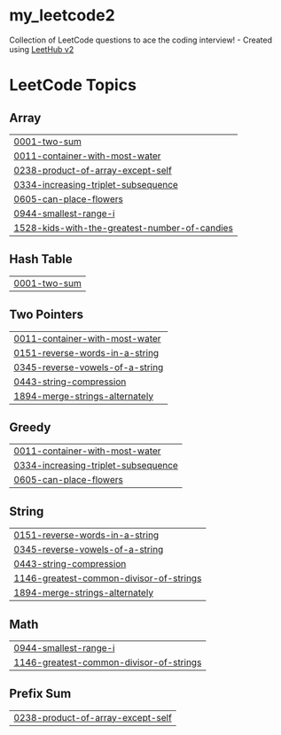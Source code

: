 # my_leetcode2
Collection of LeetCode questions to ace the coding interview! - Created using [LeetHub v2](https://github.com/arunbhardwaj/LeetHub-2.0)

<!---LeetCode Topics Start-->
# LeetCode Topics
## Array
|  |
| ------- |
| [0001-two-sum](https://github.com/pranav-sirnapalli/my_leetcode2/tree/master/0001-two-sum) |
| [0011-container-with-most-water](https://github.com/pranav-sirnapalli/my_leetcode2/tree/master/0011-container-with-most-water) |
| [0238-product-of-array-except-self](https://github.com/pranav-sirnapalli/my_leetcode2/tree/master/0238-product-of-array-except-self) |
| [0334-increasing-triplet-subsequence](https://github.com/pranav-sirnapalli/my_leetcode2/tree/master/0334-increasing-triplet-subsequence) |
| [0605-can-place-flowers](https://github.com/pranav-sirnapalli/my_leetcode2/tree/master/0605-can-place-flowers) |
| [0944-smallest-range-i](https://github.com/pranav-sirnapalli/my_leetcode2/tree/master/0944-smallest-range-i) |
| [1528-kids-with-the-greatest-number-of-candies](https://github.com/pranav-sirnapalli/my_leetcode2/tree/master/1528-kids-with-the-greatest-number-of-candies) |
## Hash Table
|  |
| ------- |
| [0001-two-sum](https://github.com/pranav-sirnapalli/my_leetcode2/tree/master/0001-two-sum) |
## Two Pointers
|  |
| ------- |
| [0011-container-with-most-water](https://github.com/pranav-sirnapalli/my_leetcode2/tree/master/0011-container-with-most-water) |
| [0151-reverse-words-in-a-string](https://github.com/pranav-sirnapalli/my_leetcode2/tree/master/0151-reverse-words-in-a-string) |
| [0345-reverse-vowels-of-a-string](https://github.com/pranav-sirnapalli/my_leetcode2/tree/master/0345-reverse-vowels-of-a-string) |
| [0443-string-compression](https://github.com/pranav-sirnapalli/my_leetcode2/tree/master/0443-string-compression) |
| [1894-merge-strings-alternately](https://github.com/pranav-sirnapalli/my_leetcode2/tree/master/1894-merge-strings-alternately) |
## Greedy
|  |
| ------- |
| [0011-container-with-most-water](https://github.com/pranav-sirnapalli/my_leetcode2/tree/master/0011-container-with-most-water) |
| [0334-increasing-triplet-subsequence](https://github.com/pranav-sirnapalli/my_leetcode2/tree/master/0334-increasing-triplet-subsequence) |
| [0605-can-place-flowers](https://github.com/pranav-sirnapalli/my_leetcode2/tree/master/0605-can-place-flowers) |
## String
|  |
| ------- |
| [0151-reverse-words-in-a-string](https://github.com/pranav-sirnapalli/my_leetcode2/tree/master/0151-reverse-words-in-a-string) |
| [0345-reverse-vowels-of-a-string](https://github.com/pranav-sirnapalli/my_leetcode2/tree/master/0345-reverse-vowels-of-a-string) |
| [0443-string-compression](https://github.com/pranav-sirnapalli/my_leetcode2/tree/master/0443-string-compression) |
| [1146-greatest-common-divisor-of-strings](https://github.com/pranav-sirnapalli/my_leetcode2/tree/master/1146-greatest-common-divisor-of-strings) |
| [1894-merge-strings-alternately](https://github.com/pranav-sirnapalli/my_leetcode2/tree/master/1894-merge-strings-alternately) |
## Math
|  |
| ------- |
| [0944-smallest-range-i](https://github.com/pranav-sirnapalli/my_leetcode2/tree/master/0944-smallest-range-i) |
| [1146-greatest-common-divisor-of-strings](https://github.com/pranav-sirnapalli/my_leetcode2/tree/master/1146-greatest-common-divisor-of-strings) |
## Prefix Sum
|  |
| ------- |
| [0238-product-of-array-except-self](https://github.com/pranav-sirnapalli/my_leetcode2/tree/master/0238-product-of-array-except-self) |
<!---LeetCode Topics End-->